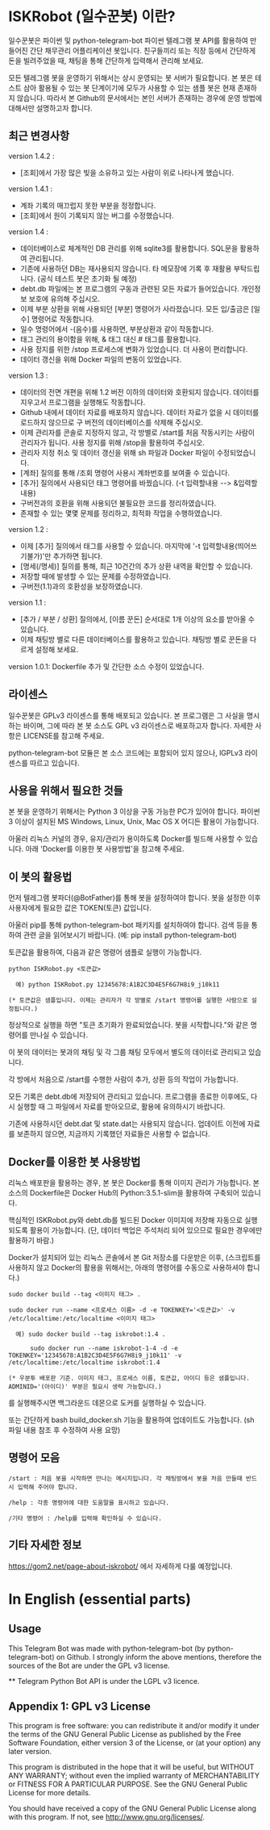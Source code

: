 # ISKRobot (일수꾼봇) 이란?
일수꾼봇은 파이썬 및 python-telegram-bot 파이썬 텔레그램 봇 API를 활용하여 만들어진 간단 채무관리 어플리케이션 봇입니다.
친구들끼리 또는 직장 등에서 간단하게 돈을 빌려주었을 때, 채팅을 통해 간단하게 입력해서 관리해 보세요.

모든 텔레그램 봇을 운영하기 위해서는 상시 운영되는 봇 서버가 필요합니다.
본 봇은 테스트 삼아 활용될 수 있는 봇 단계이기에 모두가 사용할 수 있는 샘플 봇은 현재 존재하지 않습니다.
따라서 본 Github의 문서에서는 본인 서버가 존재하는 경우에 운영 방법에 대해서만 설명하고자 합니다.


## 최근 변경사항
version 1.4.2 :
 - [조회]에서 가장 많은 빚을 소유하고 있는 사람이 위로 나타나게 했습니다.

version 1.4.1 :
 - 계좌 기록의 매끄럽지 못한 부분을 정정합니다.
 - [조회]에서 원이 기록되지 않는 버그를 수정했습니다.

version 1.4  :
 - 데이터베이스로 체계적인 DB 관리를 위해 sqlite3를 활용합니다. SQL문을 활용하여 관리됩니다.
 - 기존에 사용하던 DB는 재사용되지 않습니다. 타 메모장에 기록 후 재활용 부탁드립니다. (공식 테스트 봇은 초기화 될 예정)
 - debt.db 파일에는 본 프로그램의 구동과 관련된 모든 자료가 들어있습니다. 개인정보 보호에 유의해 주십시오.
 - 이제 부분 상환을 위해 사용되던 [부분] 명령어가 사라졌습니다. 모든 입/출금은 [일수] 명령어로 작동합니다.
 - 일수 명령어에서 -(음수)를 사용하면, 부분상환과 같이 작동합니다.
 - 태그 관리의 용이함을 위해, & 태그 대신 # 태그를 활용합니다.
 - 사용 정지를 위한 /stop 프로세스에 변화가 있었습니다. 더 사용이 편리합니다.
 - 데이터 갱신을 위해 Docker 파일의 변동이 있었습니다.

version 1.3  :
 - 데이터의 전면 개편을 위해 1.2 버전 이하의 데이터와 호환되지 않습니다. 데이터를 지우고서 프로그램을 실행해도 작동합니다.
 - Github 내에서 데이터 자료를 배포하지 않습니다. 데이터 자료가 없을 시 데이터를 로드하지 않으므로 구 버전의 데이터베이스를 삭제해 주십시오.
 - 이제 관리자를 콘솔로 지정하지 않고, 각 방별로 /start를 처음 작동시키는 사람이 관리자가 됩니다. 사용 정지를 위해 /stop을 활용하여 주십시오.
 - 관리자 지정 취소 및 데이터 갱신을 위해 sh 파일과 Docker 파일이 수정되었습니다.
 - [계좌] 질의를 통해 /조회 명령어 사용시 계좌번호를 보여줄 수 있습니다.
 - [추가] 질의에서 사용되던 태그 명령어를 바꿨습니다. (-t 입력할내용 --> &입력할내용)
 - 구버전과의 호환을 위해 사용되던 불필요한 코드를 정리하였습니다.
 - 존재할 수 있는 몇몇 문제를 정리하고, 최적화 작업을 수행하였습니다.

version 1.2  :
 - 이제 [추가] 질의에서 태그를 사용할 수 있습니다. 마지막에 '-t 입력할내용(띄어쓰기불가)'만 추가하면 됩니다.
 - [명세(/명세)] 질의를 통해, 최근 10건간의 추가 상환 내역을 확인할 수 있습니다.
 - 저장할 때에 발생할 수 있는 문제를 수정하였습니다.
 - 구버전(1.1)과의 호환성을 보장하였습니다.

version 1.1  :
 - [추가 / 부분 / 상환] 질의에서, [이름 꾼돈] 순서대로 1개 이상의 요소를 받아올 수 있습니다.
 - 이제 채팅방 별로 다른 데이터베이스를 활용하고 있습니다. 채팅방 별로 꾼돈을 다르게 설정해 보세요.

version 1.0.1: Dockerfile 추가 및 간단한 소스 수정이 있었습니다.


## 라이센스
일수꾼봇은 GPLv3 라이센스를 통해 배포되고 있습니다. 본 프로그램은 그 사실을 명시하는 바이며, 그에 따라 본 봇 소스도 GPL v3 라이센스로 배포하고자 합니다. 자세한 사항은 LICENSE를 참고해 주세요.

python-telegram-bot 모듈은 본 소스 코드에는 포함되어 있지 않으나, lGPLv3 라이센스를 따르고 있습니다.


## 사용을 위해서 필요한 것들
본 봇을 운영하기 위해서는 Python 3 이상을 구동 가능한 PC가 있어야 합니다. 파이썬 3 이상이 설치된 MS Windows, Linux, Unix, Mac OS X 어디든 활용이 가능합니다.

아울러 리눅스 커널의 경우, 유지/관리가 용이하도록 Docker를 빌드해 사용할 수 있습니다. 아래 'Docker를 이용한 봇 사용방법'을 참고해 주세요.


## 이 봇의 활용법
먼저 텔레그램 봇파더(@BotFather)를 통해 봇을 설정하여야 합니다. 봇을 설정한 이후 사용자에게 필요한 값은 TOKEN(토큰) 값입니다.

아울러 pip를 통해 python-telegram-bot 패키지를 설치하여야 합니다. 검색 등을 통하여 관련 글을 읽어보시기 바랍니다. (예: pip install python-telegram-bot)

토큰값을 활용하여, 다음과 같은 명령어 샘플로 실행이 가능합니다.


    python ISKRobot.py <토큰값>

      예) python ISKRobot.py 12345678:A1B2C3D4E5F6G7H8i9_j10k11

    (* 토큰값은 샘플입니다. 이제는 관리자가 각 방별로 /start 명령어를 실행한 사람으로 설정됩니다.)


정상적으로 실행을 하면 "토큰 초기화가 완료되었습니다. 봇을 시작합니다."와 같은 명령어를 만나실 수 있습니다.

이 봇의 데이터는 봇과의 채팅 및 각 그룹 채팅 모두에서 별도의 데이터로 관리되고 있습니다.

각 방에서 처음으로 /start를 수행한 사람이 추가, 상환 등의 작업이 가능합니다.

모든 기록은 debt.db에 저장되어 관리되고 있습니다. 프로그램을 종료한 이후에도, 다시 실행할 때 그 파일에서 자료를 받아오므로, 활용에 유의하시기 바랍니다.

기존에 사용하시던 debt.dat 및 state.dat는 사용되지 않습니다. 업데이트 이전에 자료를 보존하지 않으면, 지금까지 기록했던 자료들은 사용할 수 없습니다.


## Docker를 이용한 봇 사용방법
리눅스 배포판을 활용하는 경우, 본 봇은 Docker를 통해 이미지 관리가 가능합니다. 본 소스의 Dockerfile은 Docker Hub의 Python:3.5.1-slim을 활용하여 구축되어 있습니다.

핵심적인 ISKRobot.py와 debt.db를 빌드된 Docker 이미지에 저장해 자동으로 실행되도록 활용이 가능합니다.
(단, 데이터 백업은 주석처리 되어 있으므로 필요한 경우에만 활용하기 바람.)

Docker가 설치되어 있는 리눅스 콘솔에서 본 Git 저장소를 다운받은 이후,
(스크립트를 사용하지 않고 Docker의 활용을 위해서는, 아래의 명령어를 수동으로 사용하셔야 합니다.)


    sudo docker build --tag <이미지 태그> .

    sudo docker run --name <프로세스 이름> -d -e TOKENKEY='<토큰값>' -v /etc/localtime:/etc/localtime <이미지 태그>

      예) sudo docker build --tag iskrobot:1.4 .

          sudo docker run --name iskrobot-1-4 -d -e TOKENKEY='12345678:A1B2C3D4E5F6G7H8i9_j10k11' -v /etc/localtime:/etc/localtime iskrobot:1.4

    (* 우분투 배포판 기준. 이미지 태그, 프로세스 이름, 토큰값, 아이디 등은 샘플입니다. ADMINID='(아이디)' 부분은 필요시 생략 가능합니다.)


를 실행해주시면 백그라운드 데몬으로 도커를 실행하실 수 있습니다.

또는 간단하게 bash build_docker.sh 기능을 활용하여 업데이트도 가능합니다. (sh 파일 내용 참조 후 수정하여 사용 요망)


## 명령어 모음
    /start : 처음 봇을 시작하면 만나는 메시지입니다. 각 채팅방에서 봇을 처음 만들때 반드시 입력해 주어야 합니다.

    /help : 각종 명령어에 대한 도움말을 표시하고 있습니다.

    /기타 명령어 : /help를 입력해 확인하실 수 있습니다.


## 기타 자세한 정보
https://gom2.net/page-about-iskrobot/ 에서 자세하게 다룰 예정입니다.




# In English (essential parts)


## Usage
This Telegram Bot was made with python-telegram-bot (by python-telegram-bot) on Github.
I strongly inform the above mentions, therefore the sources of the Bot are under the GPL v3 license.

 ** Telegram Python Bot API is under the LGPL v3 licence.


## Appendix 1: GPL v3 License

This program is free software: you can redistribute it and/or modify
it under the terms of the GNU General Public License as published by
the Free Software Foundation, either version 3 of the License, or
(at your option) any later version.

This program is distributed in the hope that it will be useful,
but WITHOUT ANY WARRANTY; without even the implied warranty of
MERCHANTABILITY or FITNESS FOR A PARTICULAR PURPOSE.  See the
GNU General Public License for more details.

You should have received a copy of the GNU General Public License
along with this program.  If not, see <http://www.gnu.org/licenses/>.